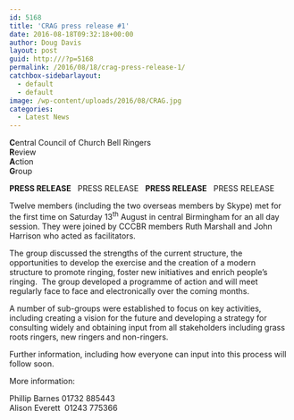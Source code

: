 ```yaml
---
id: 5168
title: 'CRAG press release #1'
date: 2016-08-18T09:32:18+00:00
author: Doug Davis
layout: post
guid: http:///?p=5168
permalink: /2016/08/18/crag-press-release-1/
catchbox-sidebarlayout:
  - default
  - default
image: /wp-content/uploads/2016/08/CRAG.jpg
categories:
  - Latest News
---
```

**C**entral Council of Church Bell Ringers  
**R**eview  
**A**ction  
**G**roup

**PRESS RELEASE**   PRESS RELEASE   **PRESS RELEASE**   PRESS RELEASE

Twelve members (including the two overseas members by Skype) met for the first time on Saturday 13<sup>th</sup> August in central Birmingham for an all day session. They were joined by CCCBR members Ruth Marshall and John Harrison who acted as facilitators.

The group discussed the strengths of the current structure, the opportunities to develop the exercise and the creation of a modern structure to promote ringing, foster new initiatives and enrich people’s ringing.  The group developed a programme of action and will meet regularly face to face and electronically over the coming months.

A number of sub-groups were established to focus on key activities, including creating a vision for the future and developing a strategy for consulting widely and obtaining input from all stakeholders including grass roots ringers, new ringers and non-ringers.

Further information, including how everyone can input into this process will follow soon.

More information:

Phillip Barnes 01732 885443  
Alison Everett  01243 775366
